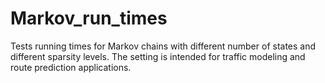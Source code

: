 # Markov_run_times
Tests running times for Markov chains with different number of states and different sparsity levels. The setting is intended for traffic modeling and route prediction applications.
